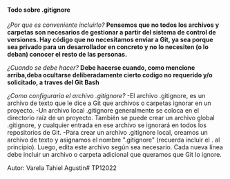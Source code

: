 

#### Todo sobre .gitignore

_¿Por que es conveniente incluirlo?_
**Pensemos que no todos los archivos y carpetas son necesarios de gestionar a partir del sistema de control de versiones. Hay código que no necesitamos enviar a Git, ya sea porque sea privado para un desarrollador en concreto y no lo necesiten (o lo deban) conocer el resto de las personas.**

_¿Cuando se debe hacer?_
**Debe hacerse cuando, como mencione arriba,deba ocultarse deliberadamente cierto codigo no requerido y/o solicitado, a traves del Git Bash**


_¿Como configuraria el archivo .gitignore?_
-El archivo .gitignore, es un archivo de texto que le dice a Git que archivos o carpetas ignorar en un proyecto.
-Un archivo local .gitignore generalmente se coloca en el directorio raíz de un proyecto. También se puede crear un archivo global .gitignore, y cualquier entrada en ese archivo se ignorará en todos los repositorios de Git.
-Para crear un archivo .gitignore local, creamos un archivo de texto y asignamos el nombre ".gitignore" (recuerda incluir el . al principio). Luego, edita este archivo según sea necesario. Cada nueva línea debe incluir un archivo o carpeta adicional que queramos que Git lo ignore.



Autor: Varela Tahiel Agustin# TP12022

